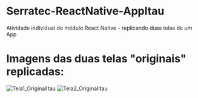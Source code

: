 # Serratec-ReactNative-AppItau
Atividade individual do módulo React Native - replicando duas telas de um App

<h1> Imagens das duas telas "originais" replicadas:</h1>

![Tela1_OriginalItau](https://user-images.githubusercontent.com/57160228/125146781-0f6c4180-e0fe-11eb-9f36-c5897203b84e.jpeg)
![Tela2_OriginalItau](https://user-images.githubusercontent.com/57160228/125146810-3e82b300-e0fe-11eb-96c1-2bbfcb457f9c.jpeg)

